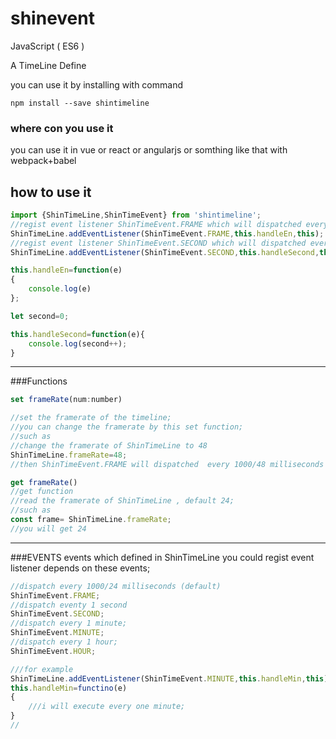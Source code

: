 # shinevent

JavaScript ( ES6 )

A TimeLine Define 

you can use it by installing with command
```
npm install --save shintimeline
```
### where con you use it

you can use it in vue or react or angularjs or somthing like that with webpack+babel
 
## how to use it

```javascript
import {ShinTimeLine,ShinTimeEvent} from 'shintimeline';
//regist event listener ShinTimeEvent.FRAME which will dispatched every 1000/24 milliseconds
ShinTimeLine.addEventListener(ShinTimeEvent.FRAME,this.handleEn,this);
//regist event listener ShinTimeEvent.SECOND which will dispatched every one  SECOND;
ShinTimeLine.addEventListener(ShinTimeEvent.SECOND,this.handleSecond,this);

this.handleEn=function(e)
{
    console.log(e)
};

let second=0;

this.handleSecond=function(e){
    console.log(second++);
}
```
________
###Functions
``` javascript
set frameRate(num:number)

//set the framerate of the timeline;
//you can change the framerate by this set function;
//such as
//change the framerate of ShinTimeLine to 48
ShinTimeLine.frameRate=48;
//then ShinTimeEvent.FRAME will dispatched  every 1000/48 milliseconds

```
```javascript
get frameRate()
//get function
//read the framerate of ShinTimeLine , default 24;
//such as 
const frame= ShinTimeLine.frameRate;
//you will get 24
```

_________
###EVENTS
events which defined in ShinTimeLine
you could regist event listener depends on these events;
```javascript
//dispatch every 1000/24 milliseconds (default)
ShinTimeEvent.FRAME;
//dispatch eventy 1 second
ShinTimeEvent.SECOND;
//dispatch every 1 minute;
ShinTimeEvent.MINUTE;
//dispatch every 1 hour;
ShinTimeEvent.HOUR;

///for example
ShinTimeLine.addEventListener(ShinTimeEvent.MINUTE,this.handleMin,this);
this.handleMin=functino(e)
{
    ///i will execute every one minute;
}
//
```